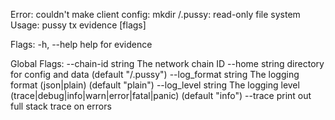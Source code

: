 Error: couldn't make client config: mkdir /.pussy: read-only file system
Usage:
  pussy tx evidence [flags]

Flags:
  -h, --help   help for evidence

Global Flags:
      --chain-id string     The network chain ID
      --home string         directory for config and data (default "/.pussy")
      --log_format string   The logging format (json|plain) (default "plain")
      --log_level string    The logging level (trace|debug|info|warn|error|fatal|panic) (default "info")
      --trace               print out full stack trace on errors

